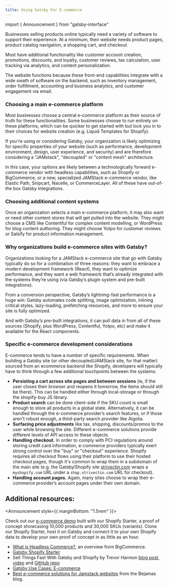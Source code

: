 ```yaml
---
title: Using Gatsby For E-commerce
---
```


import { Announcement } from "gatsby-interface"

Businesses selling products online typically need a variety of software to support their experience. At a minimum, their website needs product pages, product catalog navigation, a shopping cart, and checkout.

Most have additional functionality like customer account creation, promotions, discounts, and loyalty, customer reviews, tax calculation, user tracking via analytics, and content personalization.

The website functions because these front-end capabilities integrate with a wide swath of software on the backend, such as inventory management, order fulfillment, accounting and business analytics, and customer engagement via email.

### Choosing a main e-commerce platform

Most businesses choose a central e-commerce platform as their source of truth for these functionalities. Some businesses choose to run entirely on these platforms, which can be quicker to get started with but lock you in to their choices for website creation (e.g. Liquid Templates for Shopify).

If you're using or considering Gatsby, your organization is likely optimizing for specific properties of your website (such as performance, development environment, design, user experience, and security) and are therefore considering a "JAMstack", "decoupled" or "content mesh" architecture.

In this case, your options are likely between a technologically forward e-commerce vendor with headless capabilities, such as Shopify or BigCommerce, or a new, specialized JAMStack e-commerce vendor, like Elastic Path, Snipcart, Nacelle, or CommerceLayer. All of these have out-of-the box Gatsby integrations.

### Choosing additional content systems

Once an organization selects a main e-commerce platform, it may also want or need other content stores that will get pulled into the website. They might choose a CMS like Contentful for complex content modelling, or WordPress for blog content authoring. They might choose Yotpo for customer reviews or Salsify for product information management.

### Why organizations build e-commerce sites with Gatsby?

Organizations looking for a JAMStack e-commerce site that go with Gatsby typically do so for a combination of three reasons: they want to embrace a modern development framework (React), they want to optimize performance, and they want a web framework that’s already integrated with the systems they’re using (via Gatsby’s plugin system and pre-built integrations).

From a conversion perspective, Gatsby’s lightning-fast performance is a huge win: Gatsby automates code splitting, image optimization, inlining critical styles, lazy-loading, prefetching resources, and more to ensure your site is fully optimized.

And with Gatsby’s pre-built integrations, it can pull data in from all of these sources (Shopify, plus WordPress, Contentful, Yotpo, etc) and make it available for the React components.

### Specific e-commerce development considerations

E-commerce tends to have a number of specific requirements. When building a Gatsby site (or other decoupled/JAMStack site, for that matter) sourced from an ecommerce backend like Shopify, developers will typically have to think through a few additional touchpoints between the systems:

- **Persisting a cart across site pages and between sessions** (ie, if the user closes their browser and reopens it tomorrow, the items should still be there). This can be handled either through local-storage or through the shopify-buy JS library.
- **Product search** can be done client-side if the SKU count is small enough to store all products in a global state. Alternatively, it can be handled through the e-commerce provider’s search features, or if those aren’t robust enough, a third-party search provider like Algolia.
- **Surfacing price adjustments** like tax, shipping, discounts/promos to the user while browsing the site. Different e-commerce solutions provide different levels of API access to these objects.
- **Handling checkout.** In order to comply with PCI regulations around storing credit card information, e-commerce providers typically exert strong control over the "buy" or "checkout" experience. Shopify requires all checkout flows using their platform to use their hosted checkout pages, though it's common to wrap them in a subdomain of the main site (e.g. the Gatsby/Shopify site [strivectin.com](https://www.strivectin.com/) wraps a `myshopify.com` URL under a `shop.strivectin.com` URL for checkout).
- **Handling account pages.** Again, many sites choose to wrap their e-commerce provider’s account pages under their own domain.

## Additional resources:

<Announcement style={{ marginBottom: "1.5rem" }}>

Check out our [e-commerce demo](https://shopify-demo.gatsbyjs.com/) built with our Shopify Starter, a proof of concept showcasing 10,000 products and 30,000 SKUs (variants).
Clone our Shopify Starter, host it on Gatsby and connect it to your own Shopify data to develop your own proof of concept in as little as an hour.

</Announcement>

- [What is Headless Commerce?](https://www.bigcommerce.com/articles/headless-commerce/#unlocking-flexibility-examples-of-headless-commerce-in-action), an overview from BigCommerce.
- [Gatsby Shopify Starter](https://shopify-demo.gatsbyjs.com/)
- Sell Things Fast With Gatsby and Shopify by Trevor Harmon [blog post](https://thetrevorharmon.com/blog/sell-things-fast-with-gatsby-and-shopify), [video](https://www.youtube.com/watch?v=tUtuGAFOjYI&t=16m59s) and [GitHub repo](https://github.com/thetrevorharmon/sell-things-fast/)
- [Gatsby Use Cases: E-commerce](https://www.gatsbyjs.com/use-cases/e-commerce)
- [Best e-commerce solutions for Jamstack websites](https://bejamas.io/blog/jamstack-ecommerce/) from the Bejamas blog.
